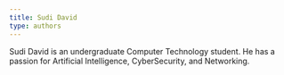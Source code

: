 ```yaml
---
title: Sudi David
type: authors
---
```

Sudi David is an undergraduate Computer Technology student. He has a passion for Artificial Intelligence, CyberSecurity, and Networking.


